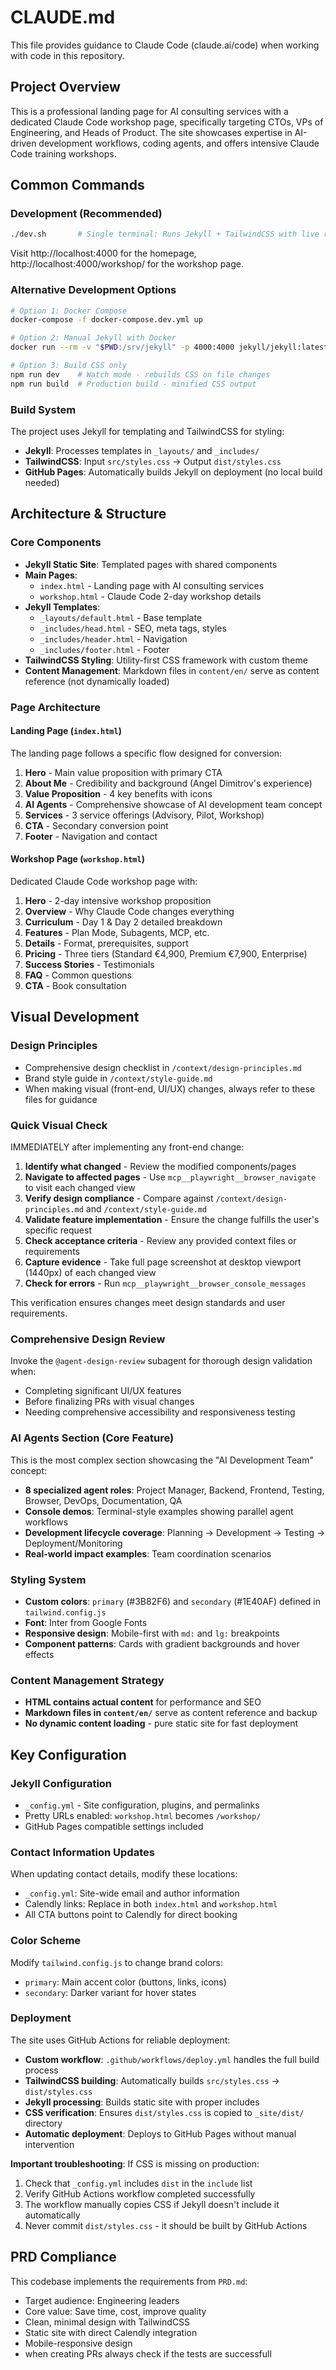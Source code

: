 # CLAUDE.md

This file provides guidance to Claude Code (claude.ai/code) when working with code in this repository.

## Project Overview

This is a professional landing page for AI consulting services with a dedicated Claude Code workshop page, specifically targeting CTOs, VPs of Engineering, and Heads of Product. The site showcases expertise in AI-driven development workflows, coding agents, and offers intensive Claude Code training workshops.

## Common Commands

### Development (Recommended)
```bash
./dev.sh       # Single terminal: Runs Jekyll + TailwindCSS with live reload
```
Visit http://localhost:4000 for the homepage, http://localhost:4000/workshop/ for the workshop page.

### Alternative Development Options
```bash
# Option 1: Docker Compose
docker-compose -f docker-compose.dev.yml up

# Option 2: Manual Jekyll with Docker
docker run --rm -v "$PWD:/srv/jekyll" -p 4000:4000 jekyll/jekyll:latest jekyll serve --force_polling --livereload

# Option 3: Build CSS only
npm run dev    # Watch mode - rebuilds CSS on file changes
npm run build  # Production build - minified CSS output
```

### Build System
The project uses Jekyll for templating and TailwindCSS for styling:
- **Jekyll**: Processes templates in `_layouts/` and `_includes/` 
- **TailwindCSS**: Input `src/styles.css` → Output `dist/styles.css`
- **GitHub Pages**: Automatically builds Jekyll on deployment (no local build needed)

## Architecture & Structure

### Core Components
- **Jekyll Static Site**: Templated pages with shared components
- **Main Pages**: 
  - `index.html` - Landing page with AI consulting services
  - `workshop.html` - Claude Code 2-day workshop details
- **Jekyll Templates**:
  - `_layouts/default.html` - Base template
  - `_includes/head.html` - SEO, meta tags, styles
  - `_includes/header.html` - Navigation
  - `_includes/footer.html` - Footer
- **TailwindCSS Styling**: Utility-first CSS framework with custom theme
- **Content Management**: Markdown files in `content/en/` serve as content reference (not dynamically loaded)

### Page Architecture

#### Landing Page (`index.html`)
The landing page follows a specific flow designed for conversion:
1. **Hero** - Main value proposition with primary CTA
2. **About Me** - Credibility and background (Angel Dimitrov's experience)
3. **Value Proposition** - 4 key benefits with icons
4. **AI Agents** - Comprehensive showcase of AI development team concept
5. **Services** - 3 service offerings (Advisory, Pilot, Workshop)
6. **CTA** - Secondary conversion point
7. **Footer** - Navigation and contact

#### Workshop Page (`workshop.html`)
Dedicated Claude Code workshop page with:
1. **Hero** - 2-day intensive workshop proposition
2. **Overview** - Why Claude Code changes everything
3. **Curriculum** - Day 1 & Day 2 detailed breakdown
4. **Features** - Plan Mode, Subagents, MCP, etc.
5. **Details** - Format, prerequisites, support
6. **Pricing** - Three tiers (Standard €4,900, Premium €7,900, Enterprise)
7. **Success Stories** - Testimonials
8. **FAQ** - Common questions
9. **CTA** - Book consultation

## Visual Development

### Design Principles
- Comprehensive design checklist in `/context/design-principles.md`
- Brand style guide in `/context/style-guide.md`
- When making visual (front-end, UI/UX) changes, always refer to these files for guidance

### Quick Visual Check
IMMEDIATELY after implementing any front-end change:
1. **Identify what changed** - Review the modified components/pages
2. **Navigate to affected pages** - Use `mcp__playwright__browser_navigate` to visit each changed view
3. **Verify design compliance** - Compare against `/context/design-principles.md` and `/context/style-guide.md`
4. **Validate feature implementation** - Ensure the change fulfills the user's specific request
5. **Check acceptance criteria** - Review any provided context files or requirements
6. **Capture evidence** - Take full page screenshot at desktop viewport (1440px) of each changed view
7. **Check for errors** - Run `mcp__playwright__browser_console_messages`

This verification ensures changes meet design standards and user requirements.

### Comprehensive Design Review
Invoke the `@agent-design-review` subagent for thorough design validation when:
- Completing significant UI/UX features
- Before finalizing PRs with visual changes
- Needing comprehensive accessibility and responsiveness testing

### AI Agents Section (Core Feature)
This is the most complex section showcasing the "AI Development Team" concept:
- **8 specialized agent roles**: Project Manager, Backend, Frontend, Testing, Browser, DevOps, Documentation, QA
- **Console demos**: Terminal-style examples showing parallel agent workflows
- **Development lifecycle coverage**: Planning → Development → Testing → Deployment/Monitoring
- **Real-world impact examples**: Team coordination scenarios

### Styling System
- **Custom colors**: `primary` (#3B82F6) and `secondary` (#1E40AF) defined in `tailwind.config.js`
- **Font**: Inter from Google Fonts
- **Responsive design**: Mobile-first with `md:` and `lg:` breakpoints
- **Component patterns**: Cards with gradient backgrounds and hover effects

### Content Management Strategy
- **HTML contains actual content** for performance and SEO
- **Markdown files in `content/en/`** serve as content reference and backup
- **No dynamic content loading** - pure static site for fast deployment

## Key Configuration

### Jekyll Configuration
- `_config.yml` - Site configuration, plugins, and permalinks
- Pretty URLs enabled: `workshop.html` becomes `/workshop/`
- GitHub Pages compatible settings included

### Contact Information Updates
When updating contact details, modify these locations:
- `_config.yml`: Site-wide email and author information
- Calendly links: Replace in both `index.html` and `workshop.html`
- All CTA buttons point to Calendly for direct booking

### Color Scheme
Modify `tailwind.config.js` to change brand colors:
- `primary`: Main accent color (buttons, links, icons)
- `secondary`: Darker variant for hover states

### Deployment
The site uses GitHub Actions for reliable deployment:
- **Custom workflow**: `.github/workflows/deploy.yml` handles the full build process
- **TailwindCSS building**: Automatically builds `src/styles.css` → `dist/styles.css`
- **Jekyll processing**: Builds static site with proper includes
- **CSS verification**: Ensures `dist/styles.css` is copied to `_site/dist/` directory
- **Automatic deployment**: Deploys to GitHub Pages without manual intervention

**Important troubleshooting**: If CSS is missing on production:
1. Check that `_config.yml` includes `dist` in the `include` list
2. Verify GitHub Actions workflow completed successfully 
3. The workflow manually copies CSS if Jekyll doesn't include it automatically
4. Never commit `dist/styles.css` - it should be built by GitHub Actions

## PRD Compliance

This codebase implements the requirements from `PRD.md`:
- Target audience: Engineering leaders
- Core value: Save time, cost, improve quality
- Clean, minimal design with TailwindCSS
- Static site with direct Calendly integration
- Mobile-responsive design
- when creating PRs always check if the tests are successfull